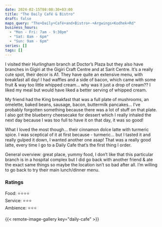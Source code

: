 ```yaml
---
date: 2024-02-15T08:08:30+03:00
title: "The Daily Café & Bistro"
draft: false
maps_query: "The+Daily+Café+and+Bistro+-+Argwings+Kodhek+Rd"
business_hours:
  - "Mon - Fri: 7am - 9:30pm"
  - "Sat: 8am - 6pm"
  - "Sun: 9am - 6pm"
series: []
tags: []
---
```


I visited their Hurlingham branch at Doctor’s Plaza but they also have branches in Gigiri at the Gigiri Craft Centre and at  Sarit Centre. It’s a really cute spot, their decor is A1. They have quite an extensive menu, with breakfast all day! I had waffles and a side of bacon, which came with some fruit & way too little whipped cream… why was it just a drop of cream?? I liked my meal but would have liked a better serving of whipped cream.

My friend had the King breakfast that was a full plate of mushrooms, an omelette, baked beans, sausage, bacon, buttermilk pancakes… I’ve probably forgotten something because there was a lot of stuff on that plate. I also got the blueberry cheesecake for dessert which I really inhaled the next day because I was too full to have it on that day, it was so good!

What I loved the most though… their cinnamon dolce latte with turmeric spice. I was sceptical of it at first because - turmeric… but I tasted it and really gulped it down, I wanted another one asap! That was a really good latte, every time I go to a Daily Cafe that’s the first thing I order.

General overview: great place, yummy food, I don’t like that this particular branch is in a hospital complex but I did go back with another friend & ate the exact same things so maybe the location isn’t so bad after all. I’m willing to go back to try their main lunch/dinner menu.

### Ratings

Food: ⭐️⭐️⭐️⭐️<br>
Service: ⭐️⭐️⭐️<br>
Ambience: ⭐️⭐️⭐️<br>

{{< remote-image-gallery key="daily-cafe" >}}